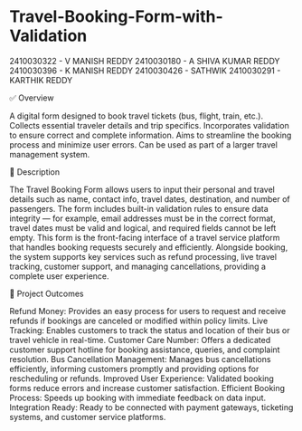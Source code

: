 # Travel-Booking-Form-with-Validation
2410030322 - V MANISH REDDY
2410030180 - A SHIVA KUMAR REDDY
2410030396 - K MANISH REDDY
2410030426 - SATHWIK
2410030291 - KARTHIK REDDY


✅ Overview

A digital form designed to book travel tickets (bus, flight, train, etc.).
Collects essential traveler details and trip specifics.
Incorporates validation to ensure correct and complete information.
Aims to streamline the booking process and minimize user errors.
Can be used as part of a larger travel management system.

📝 Description

The Travel Booking Form allows users to input their personal and travel details such as name, contact info, travel dates, destination, and number of passengers. The form includes built-in validation rules to ensure data integrity — for example, email addresses must be in the correct format, travel dates must be valid and logical, and required fields cannot be left empty.
This form is the front-facing interface of a travel service platform that handles booking requests securely and efficiently. Alongside booking, the system supports key services such as refund processing, live travel tracking, customer support, and managing cancellations, providing a complete user experience.

🎯 Project Outcomes

Refund Money: Provides an easy process for users to request and receive refunds if bookings are canceled or modified within policy limits.
Live Tracking: Enables customers to track the status and location of their bus or travel vehicle in real-time.
Customer Care Number: Offers a dedicated customer support hotline for booking assistance, queries, and complaint resolution.
Bus Cancellation Management: Manages bus cancellations efficiently, informing customers promptly and providing options for rescheduling or refunds.
Improved User Experience: Validated booking forms reduce errors and increase customer satisfaction.
Efficient Booking Process: Speeds up booking with immediate feedback on data input.
Integration Ready: Ready to be connected with payment gateways, ticketing systems, and customer service platforms.
